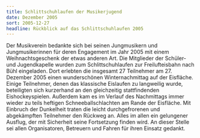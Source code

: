 ```yaml
---
title: Schlittschuhlaufen der Musikerjugend
date: Dezember 2005
sort: 2005-12-27
headline: Rückblick auf das Schlittschuhlaufen 2005
---
```


Der Musikverein bedankte sich bei seinen Jungmusikern und Jungmusikerinnen für deren Engagement im Jahr 2005 mit einem Weihnachtsgeschenk der etwas anderen Art. Die Mitglieder der Schüler- und Jugendkapelle wurden zum Schlittschuhlaufen zur Freilufteisbahn nach Bühl eingeladen. Dort erlebten die insgesamt 27 Teilnehmer am 27. Dezember 2005 einen wunderschönen Winternachmittag auf der Eisfläche. Einige Teilnehmer, denen das klassische Eislaufen zu langweilig wurde, beteiligten sich kurzerhand an den gleichzeitig stattfindenden Eishockeyspielen. Außerdem kam es im Verlauf des Nachmittags immer wieder zu teils heftigen Schneeballschlachten am Rande der Eisfläche. Mit Einbruch der Dunkelheit traten die leicht durchgefrorenen und abgekämpften Teilnehmer den Rückweg an. Alles im allen ein gelungener Ausflug, der mit Sicherheit seine Fortsetzung finden wird. An dieser Stelle sei allen Organisatoren, Betreuern und Fahren für ihren Einsatz gedankt. 
